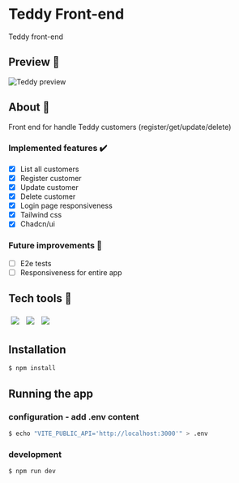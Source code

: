# Teddy Front-end

Teddy front-end

## Preview 👀

![Teddy preview](./src/assets/teddy-fe.gif)

## About 🔎

Front end for handle Teddy customers (register/get/update/delete)

### Implemented features :heavy_check_mark:

- [x] List all customers
- [x] Register customer
- [x] Update customer
- [x] Delete customer
- [x] Login page responsiveness
- [x] Tailwind css
- [x] Chadcn/ui

### Future improvements 🔮

- [ ] E2e tests
- [ ] Responsiveness for entire app

## Tech tools :wrench:

<p>
  <img style='margin: 5px;' src='https://img.shields.io/badge/axios%20-%2320232a.svg?&style=for-the-badge&color=informational'>
  <img style='margin: 5px;' src="https://img.shields.io/badge/react-app%20-%2320232a.svg?&style=for-the-badge&color=60ddf9&logo=react&logoColor=%2361DAFB"/>
  <img style='margin: 5px;' src="https://img.shields.io/badge/react_route%20-%2320232a.svg?&style=for-the-badge&logo=react&logoColor=%2361DAFB"/>

</p>

## Installation

```bash
$ npm install
```

## Running the app

### configuration - add .env content

```bash
$ echo "VITE_PUBLIC_API='http://localhost:3000'" > .env
```

### development

```bash
$ npm run dev
```
